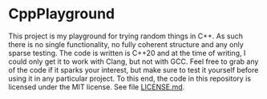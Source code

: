 # CppPlayground
This project is my playground for trying random things in C++.
As such there is no single functionality, no fully coherent structure and any
only sparse testing.
The code is written is C++20 and at the time of writing, I could only get it to
work with Clang, but not with GCC.
Feel free to grab any of the code if it sparks your interest, but make sure to
test it yourself before using it in any particular project.
To this end, the code in this repository is licensed under the MIT license.
See file [LICENSE.md](LICENSE.md).
